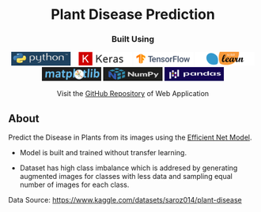 <div align="center">

# __Plant Disease Prediction__

### Built Using
  
[![Python][python-shield]][python-url]
[![Keras][keras-shield]][keras-url]
[![TensorFlow][tensorflow-shield]][tensorflow-url]
[![ScikitLearn][scikit-learn-shield]][scikit-learn-url]
[![Matplotlib][matplotlib-shield]][matplotlib-url]
[![NumPy][numpy-shield]][numpy-url]
[![Pandas][pandas-shield]][pandas-url]

Visit the <a href="https://github.com/Pranav-Nagpure/Plant-Disease-Prediction">GitHub Repository</a> of Web Application

</div>

## __About__
<p align="justify">
Predict the Disease in Plants from its images using the <a href="https://arxiv.org/abs/1905.11946">Efficient Net Model</a>.

- Model is built and trained without transfer learning.

- Dataset has high class imbalance which is addresed by generating augmented images for classes with less data and sampling equal number of images for each class.

Data Source: https://www.kaggle.com/datasets/saroz014/plant-disease
</p>

[python-shield]: https://raw.githubusercontent.com/Pranav-Nagpure/Support-Repository/master/images/python-shield.png "Python"
[python-url]: https://www.python.org

[scikit-learn-shield]: https://raw.githubusercontent.com/Pranav-Nagpure/Support-Repository/master/images/scikit-learn-shield.png
[scikit-learn-url]: https://scikit-learn.org/stable "Scikit-Learn"

[keras-shield]: https://raw.githubusercontent.com/Pranav-Nagpure/Support-Repository/master/images/keras-shield.png
[keras-url]: https://keras.io "Keras"

[tensorflow-shield]: https://raw.githubusercontent.com/Pranav-Nagpure/Support-Repository/master/images/tensorflow-shield.png
[tensorflow-url]: https://www.tensorflow.org "TensorFlow"

[matplotlib-shield]: https://raw.githubusercontent.com/Pranav-Nagpure/Support-Repository/master/images/matplotlib-shield.png
[matplotlib-url]: https://matplotlib.org "Matplotlib"

[numpy-shield]: https://raw.githubusercontent.com/Pranav-Nagpure/Support-Repository/master/images/numpy-shield.png
[numpy-url]: https://numpy.org "NumPy"

[pandas-shield]: https://raw.githubusercontent.com/Pranav-Nagpure/Support-Repository/master/images/pandas-shield.png
[pandas-url]: https://pandas.pydata.org "Pandas"